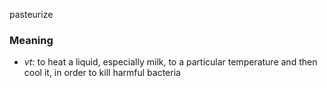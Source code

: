 pasteurize
### Meaning
+ _vt_: to heat a liquid, especially milk, to a particular temperature and then cool it, in order to kill harmful bacteria
